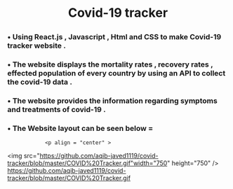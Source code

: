 
# <p align = "center" > Covid-19 tracker</p>   

###  • Using React.js , Javascript , Html and CSS to make Covid-19 tracker website .  
###  • The website displays the mortality rates , recovery rates , effected population of every country by using an API to collect the covid-19 data .
###  • The website provides the information regarding symptoms and treatments of covid-19 . 

###  • The Website layout can be seen below = 
                <p align = "center" >
<img src="https://github.com/aqib-javed1119/covid-tracker/blob/master/COVID%20Tracker.gif"width="750" height="750" />
        https://github.com/aqib-javed1119/covid-tracker/blob/master/COVID%20Tracker.gif 

